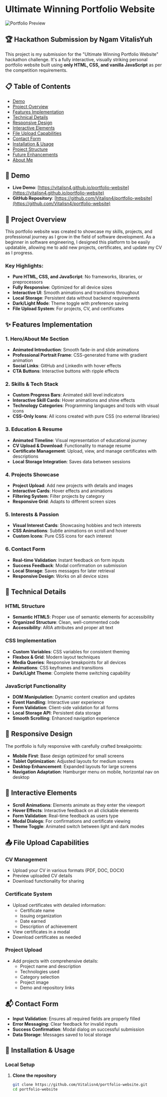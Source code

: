 # Ultimate Winning Portfolio Website

![Portfolio Preview](https://via.placeholder.com/1200x600?text=Interactive+Portfolio+Website)

## 🏆 Hackathon Submission by Ngam VitalisYuh

This project is my submission for the "Ultimate Winning Portfolio Website" hackathon challenge. It's a fully interactive, visually striking personal portfolio website built using **only HTML, CSS, and vanilla JavaScript** as per the competition requirements.

## 📋 Table of Contents

- [Demo](#-demo)
- [Project Overview](#-project-overview)
- [Features Implementation](#-features-implementation)
- [Technical Details](#-technical-details)
- [Responsive Design](#-responsive-design)
- [Interactive Elements](#-interactive-elements)
- [File Upload Capabilities](#-file-upload-capabilities)
- [Contact Form](#-contact-form)
- [Installation & Usage](#-installation--usage)
- [Project Structure](#-project-structure)
- [Future Enhancements](#-future-enhancements)
- [About Me](#-about-me)

## 🚀 Demo

- **Live Demo**: [https://vitalisn4.github.io/portfolio-website](https://vitalisn4.github.io/portfolio-website)
- **GitHub Repository**: [https://github.com/Vitalisn4/portfolio-website](https://github.com/Vitalisn4/portfolio-website)

## 📝 Project Overview

This portfolio website was created to showcase my skills, projects, and professional journey as I grow in the field of software development. As a beginner in software engineering, I designed this platform to be easily updatable, allowing me to add new projects, certificates, and update my CV as I progress.

### Key Highlights:

- **Pure HTML, CSS, and JavaScript**: No frameworks, libraries, or preprocessors
- **Fully Responsive**: Optimized for all device sizes
- **Interactive UI**: Smooth animations and transitions throughout
- **Local Storage**: Persistent data without backend requirements
- **Dark/Light Mode**: Theme toggle with preference saving
- **File Upload System**: For projects, CV, and certificates

## ✨ Features Implementation

### 1. Hero/About Me Section

- **Animated Introduction**: Smooth fade-in and slide animations
- **Professional Portrait Frame**: CSS-generated frame with gradient animation
- **Social Links**: GitHub and LinkedIn with hover effects
- **CTA Buttons**: Interactive buttons with ripple effects

### 2. Skills & Tech Stack

- **Custom Progress Bars**: Animated skill level indicators
- **Interactive Skill Cards**: Hover animations and shine effects
- **Technology Categories**: Programming languages and tools with visual icons
- **CSS-Only Icons**: All icons created with pure CSS (no external libraries)

### 3. Education & Resume

- **Animated Timeline**: Visual representation of educational journey
- **CV Upload & Download**: Functionality to manage resume
- **Certificate Management**: Upload, view, and manage certificates with descriptions
- **Local Storage Integration**: Saves data between sessions

### 4. Projects Showcase

- **Project Upload**: Add new projects with details and images
- **Interactive Cards**: Hover effects and animations
- **Filtering System**: Filter projects by category
- **Responsive Grid**: Adapts to different screen sizes

### 5. Interests & Passion

- **Visual Interest Cards**: Showcasing hobbies and tech interests
- **CSS Animations**: Subtle animations on scroll and hover
- **Custom Icons**: Pure CSS icons for each interest

### 6. Contact Form

- **Real-time Validation**: Instant feedback on form inputs
- **Success Feedback**: Modal confirmation on submission
- **Local Storage**: Saves messages for later retrieval
- **Responsive Design**: Works on all device sizes

## 🔧 Technical Details

### HTML Structure

- **Semantic HTML5**: Proper use of semantic elements for accessibility
- **Organized Structure**: Clean, well-commented code
- **Accessibility**: ARIA attributes and proper alt text

### CSS Implementation

- **Custom Variables**: CSS variables for consistent theming
- **Flexbox & Grid**: Modern layout techniques
- **Media Queries**: Responsive breakpoints for all devices
- **Animations**: CSS keyframes and transitions
- **Dark/Light Theme**: Complete theme switching capability

### JavaScript Functionality

- **DOM Manipulation**: Dynamic content creation and updates
- **Event Handling**: Interactive user experience
- **Form Validation**: Client-side validation for all forms
- **Local Storage API**: Persistent data storage
- **Smooth Scrolling**: Enhanced navigation experience

## 📱 Responsive Design

The portfolio is fully responsive with carefully crafted breakpoints:

- **Mobile First**: Base design optimized for small screens
- **Tablet Optimization**: Adjusted layouts for medium screens
- **Desktop Enhancement**: Expanded layouts for large screens
- **Navigation Adaptation**: Hamburger menu on mobile, horizontal nav on desktop

## 🎯 Interactive Elements

- **Scroll Animations**: Elements animate as they enter the viewport
- **Hover Effects**: Interactive feedback on all clickable elements
- **Form Validation**: Real-time feedback as users type
- **Modal Dialogs**: For confirmations and certificate viewing
- **Theme Toggle**: Animated switch between light and dark modes

## 📤 File Upload Capabilities

### CV Management

- Upload your CV in various formats (PDF, DOC, DOCX)
- Preview uploaded CV details
- Download functionality for sharing

### Certificate System

- Upload certificates with detailed information:
  - Certificate name
  - Issuing organization
  - Date earned
  - Description of achievement
- View certificates in a modal
- Download certificates as needed

### Project Upload

- Add projects with comprehensive details:
  - Project name and description
  - Technologies used
  - Category selection
  - Project image
  - Demo and repository links

## 📬 Contact Form

- **Input Validation**: Ensures all required fields are properly filled
- **Error Messaging**: Clear feedback for invalid inputs
- **Success Confirmation**: Modal dialog on successful submission
- **Data Storage**: Messages saved to local storage

## 🔌 Installation & Usage

### Local Setup

1. **Clone the repository**
   ```bash
   git clone https://github.com/Vitalisn4/portfolio-website.git
   cd portfolio-website